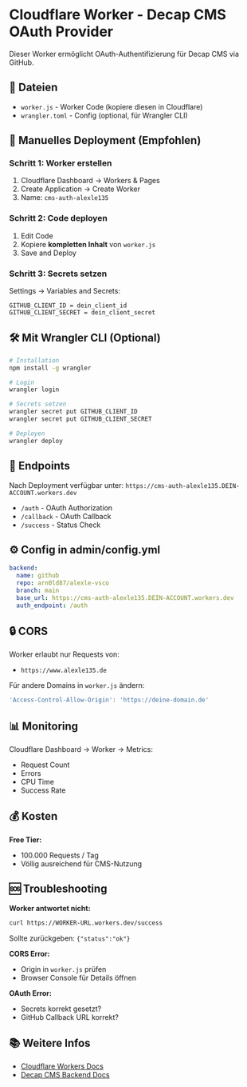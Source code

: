 # Cloudflare Worker - Decap CMS OAuth Provider

Dieser Worker ermöglicht OAuth-Authentifizierung für Decap CMS via GitHub.

## 📁 Dateien

- `worker.js` - Worker Code (kopiere diesen in Cloudflare)
- `wrangler.toml` - Config (optional, für Wrangler CLI)

## 🚀 Manuelles Deployment (Empfohlen)

### Schritt 1: Worker erstellen
1. Cloudflare Dashboard → Workers & Pages
2. Create Application → Create Worker
3. Name: `cms-auth-alexle135`

### Schritt 2: Code deployen
1. Edit Code
2. Kopiere **kompletten Inhalt** von `worker.js`
3. Save and Deploy

### Schritt 3: Secrets setzen
Settings → Variables and Secrets:

```
GITHUB_CLIENT_ID = dein_client_id
GITHUB_CLIENT_SECRET = dein_client_secret
```

## 🛠️ Mit Wrangler CLI (Optional)

```bash
# Installation
npm install -g wrangler

# Login
wrangler login

# Secrets setzen
wrangler secret put GITHUB_CLIENT_ID
wrangler secret put GITHUB_CLIENT_SECRET

# Deployen
wrangler deploy
```

## 🔗 Endpoints

Nach Deployment verfügbar unter: `https://cms-auth-alexle135.DEIN-ACCOUNT.workers.dev`

- `/auth` - OAuth Authorization
- `/callback` - OAuth Callback
- `/success` - Status Check

## ⚙️ Config in admin/config.yml

```yaml
backend:
  name: github
  repo: arn0ld87/alexle-vsco
  branch: main
  base_url: https://cms-auth-alexle135.DEIN-ACCOUNT.workers.dev
  auth_endpoint: /auth
```

## 🔒 CORS

Worker erlaubt nur Requests von:
- `https://www.alexle135.de`

Für andere Domains in `worker.js` ändern:
```javascript
'Access-Control-Allow-Origin': 'https://deine-domain.de'
```

## 📊 Monitoring

Cloudflare Dashboard → Worker → Metrics:
- Request Count
- Errors
- CPU Time
- Success Rate

## 💰 Kosten

**Free Tier:**
- 100.000 Requests / Tag
- Völlig ausreichend für CMS-Nutzung

## 🆘 Troubleshooting

**Worker antwortet nicht:**
```bash
curl https://WORKER-URL.workers.dev/success
```
Sollte zurückgeben: `{"status":"ok"}`

**CORS Error:**
- Origin in `worker.js` prüfen
- Browser Console für Details öffnen

**OAuth Error:**
- Secrets korrekt gesetzt?
- GitHub Callback URL korrekt?

## 📚 Weitere Infos

- [Cloudflare Workers Docs](https://developers.cloudflare.com/workers/)
- [Decap CMS Backend Docs](https://decapcms.org/docs/backends-overview/)
